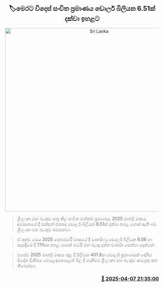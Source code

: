 <p align='center'><b><h2 align='center' title='Sri Lanka's foreign reserves rise to $6.51 billion'>🏷මෙරට විදෙස් සංචිත ප්‍රමාණය ඩොලර් බිලියන 6.51ක් දක්වා ඉහළට</h2></b></p>
<p align='center'><img src='https://helakuru.sgp1.cdn.digitaloceanspaces.com/esana/images/lib/central-bank[1].jpg' width='600' alt='Sri Lanka's foreign reserves rise to $6.51 billion'></p>

> ශ්‍රී ලංකා මහ බැංකුව සතු නිල සංචිත වත්කම් ප්‍රමාණය, 2025 මාර්තු මාසය අවසානයේ දී එක්සත් ජනපද ඩොලර් බිලියන 6.51ක් දක්වා ඉහළ ගොස් ඇති බව ශ්‍රී ලංකා මහ බැංකුව පවසනවා.

> ඒ අනුව මෙය 2025 පෙබරවාරි මාසයේ දී වාර්තා වූ ඩොලර් බිලියන 6.08 හා සැසඳීමේ දි 7.1%ක ඉහළ යාමක් බවයි මහ බැංකු දත්ත වාර්තා පෙන්වා දෙන්නේ.

> එසේම 2025 මාර්තු මාසය තුළ දී මිලියන 401.9ක ඩොලර් ප්‍රමාණයක් දේශීය විදේශ විනිමය වෙළෙඳපොළෙන් මිල දී ගැනීමට ශ්‍රී ලංකා මහ බැංකුව කටයුතු කර තිබෙනවා.



<h3 align='right'><a href='https://www.helakuru.lk/esana/p/109056/'>📅 2025-04-07 21:35:00</a></h3>
